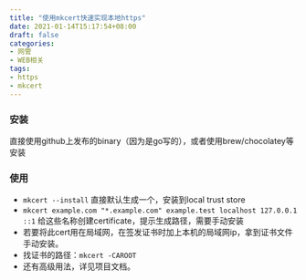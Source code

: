 ```yaml
---
title: "使用mkcert快速实现本地https"
date: 2021-01-14T15:17:54+08:00
draft: false
categories:
- 网管
- WEB相关
tags:
- https
- mkcert
---
```

### 安装
直接使用github上发布的binary（因为是go写的），或者使用brew/chocolatey等安装
### 使用
- `mkcert --install` 直接默认生成一个，安装到local trust store
- `mkcert example.com "*.example.com" example.test localhost 127.0.0.1 ::1` 给这些名称创建certificate，提示生成路径，需要手动安装
- 若要将此cert用在局域网，在签发证书时加上本机的局域网ip，拿到证书文件手动安装。
- 找证书的路径：`mkcert -CAROOT`
- 还有高级用法，详见项目文档。